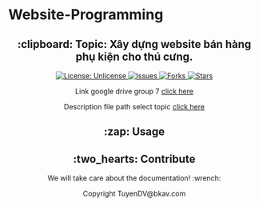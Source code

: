 # Website-Programming

<h2 align="center"> :clipboard: Topic: Xây dựng website bán hàng phụ kiện cho thú cưng. </h2>

<p align="center">

<a href="http://unlicense.org/">
<img src="https://img.shields.io/badge/license-Unlicense-blue.svg" alt="License: Unlicense">
</a>

<a href="https://github.com/markdown-templates/markdown-snippets/issues">
<img src="https://img.shields.io/github/issues/markdown-templates/markdown-snippets.svg" alt="Issues">
</a>

<a href="https://github.com/markdown-templates/markdown-snippets/fork">
<img src="https://img.shields.io/github/forks/markdown-templates/markdown-snippets.svg" alt="Forks">
</a>

<a href="https://github.com/markdown-templates/markdown-snippets/stargazers">
<img src="https://img.shields.io/github/stars/markdown-templates/markdown-snippets.svg" alt="Stars">
</a>

</p>

<p align="center">Link google drive group 7 <a href="https://drive.google.com/drive/folders/1OyLWuvrNuOjBD_dGs3V2ZcO0Z9tan344?usp=sharing"> click here</a></p>
<p align="center">Description file path select topic <a href="https://drive.google.com/file/d/1b0z2GD9R4gUq2Ix5vyW108WOJZnKrvUo/view?usp=sharing"> click here</a></p>
<h2 align="center"> :zap: Usage </h2>


<h2 align="center"> :two_hearts: Contribute </h2>

<p align="center">We will take care about the documentation! :wrench:</p>

<p align="center"> Copyright TuyenDV@bkav.com </p>
